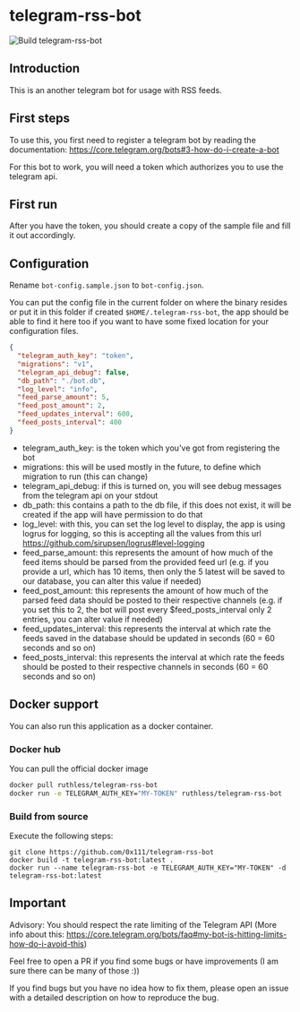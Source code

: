 # telegram-rss-bot

![Build telegram-rss-bot](https://github.com/0x111/telegram-rss-bot/workflows/Build%20telegram-rss-bot/badge.svg)

## Introduction
This is an another telegram bot for usage with RSS feeds.

## First steps
To use this, you first need to register a telegram bot by reading the documentation: https://core.telegram.org/bots#3-how-do-i-create-a-bot

For this bot to work, you will need a token which authorizes you to use the telegram api.

## First run
After you have the token, you should create a copy of the sample file and fill it out accordingly.

## Configuration

Rename `bot-config.sample.json` to `bot-config.json`.

You can put the config file in the current folder on where the binary resides or put it in this folder if created `$HOME/.telegram-rss-bot`, the app should be able to find it here too if you want to have some fixed location for your configuration files.

```json
{
  "telegram_auth_key": "token",
  "migrations": "v1",
  "telegram_api_debug": false,
  "db_path": "./bot.db",
  "log_level": "info",
  "feed_parse_amount": 5,
  "feed_post_amount": 2,
  "feed_updates_interval": 600,
  "feed_posts_interval": 400
}
```

- telegram_auth_key: is the token which you've got from registering the bot
- migrations: this will be used mostly in the future, to define which migration to run (this can change)
- telegram_api_debug: if this is turned on, you will see debug messages from the telegram api on your stdout
- db_path: this contains a path to the db file, if this does not exist, it will be created if the app will have permission to do that
- log_level: with this, you can set the log level to display, the app is using logrus for logging, so this is accepting all the values from this url https://github.com/sirupsen/logrus#level-logging
- feed_parse_amount: this represents the amount of how much of the feed items should be parsed from the provided feed url (e.g. if you provide a url, which has 10 items, then only the 5 latest will be saved to our database, you can alter this value if needed)
- feed_post_amount: this represents the amount of how much of the parsed feed data should be posted to their respective channels (e.g. if you set this to 2, the bot will post every $feed_posts_interval only 2 entries, you can alter value if needed)
- feed_updates_interval: this represents the interval at which rate the feeds saved in the database should be updated in seconds (60 = 60 seconds and so on)
- feed_posts_interval: this represents the interval at which rate the feeds should be posted to their respective channels in seconds (60 = 60 seconds and so on)

## Docker support
You can also run this application as a docker container.

### Docker hub

You can pull the official docker image
```bash
docker pull ruthless/telegram-rss-bot
docker run -e TELEGRAM_AUTH_KEY="MY-TOKEN" ruthless/telegram-rss-bot
```

### Build from source
Execute the following steps:
```
git clone https://github.com/0x111/telegram-rss-bot
docker build -t telegram-rss-bot:latest .
docker run --name telegram-rss-bot -e TELEGRAM_AUTH_KEY="MY-TOKEN" -d telegram-rss-bot:latest
```

## Important
Advisory: You should respect the rate limiting of the Telegram API (More info about this: https://core.telegram.org/bots/faq#my-bot-is-hitting-limits-how-do-i-avoid-this)

Feel free to open a PR if you find some bugs or have improvements (I am sure there can be many of those :))

If you find bugs but you have no idea how to fix them, please open an issue with a detailed description on how to reproduce the bug.
